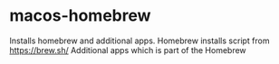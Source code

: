 # macos-homebrew
Installs homebrew and additional apps.
Homebrew installs script from https://brew.sh/
Additional apps which is part of the Homebrew
